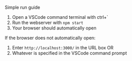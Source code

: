 Simple run guide
1. Open a VSCode command terminal with ctrl+`
2. Run the webserver with `npm start`
3. Your browser should automatically open

If the browser does not automatically open:
1. Enter `http://localhost:3000/` in the URL box OR
2. Whatever is specified in the VSCode command prompt